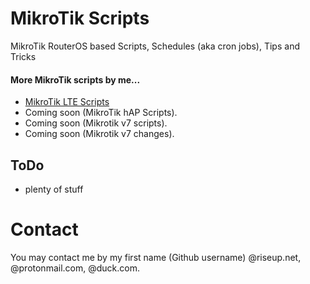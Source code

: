 # MikroTik Scripts

MikroTik RouterOS based Scripts, Schedules (aka cron jobs), Tips and Tricks

#### More MikroTik scripts by me...

- [MikroTik LTE Scripts](https://github.com/pothi/mikrotik-lte-scripts)
- Coming soon (MikroTik hAP Scripts).
- Coming soon (Mikrotik v7 scripts).
- Coming soon (Mikrotik v7 changes).

## ToDo

- plenty of stuff

# Contact

You may contact me by my first name (Github username) @riseup.net, @protonmail.com, @duck.com.

